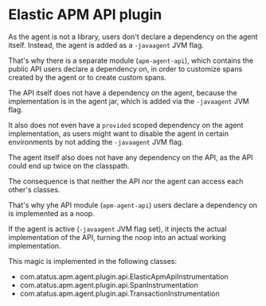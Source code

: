 # Elastic APM API plugin

As the agent is not a library, users don't declare a dependency on the agent itself.
Instead, the agent is added as a `-javaagent` JVM flag.

That's why there is a separate module (`apm-agent-api`),
which contains the public API users declare a dependency on,
in order to customize spans created by the agent or to create custom spans.

The API itself does not have a dependency on the agent,
because the implementation is in the agent jar,
which is added via the `-javaagent` JVM flag.

It also does not even have a `provided` scoped dependency on the agent implementation,
as users might want to disable the agent in certain environments by not adding the `-javaagent` JVM flag.

The agent itself also does not have any dependency on the API,
as the API could end up twice on the classpath.

The consequence is that neither the API nor the agent can access each other's classes.

That's why yhe API module (`apm-agent-api`) users declare a dependency on is implemented as a noop.


If the agent is active (`-javaagent` JVM flag set),
it injects the actual implementation of the API,
turning the noop into an actual working implementation.

This magic is implemented in the following classes:
 - com.atatus.apm.agent.plugin.api.ElasticApmApiInstrumentation
 - com.atatus.apm.agent.plugin.api.SpanInstrumentation
 - com.atatus.apm.agent.plugin.api.TransactionInstrumentation
